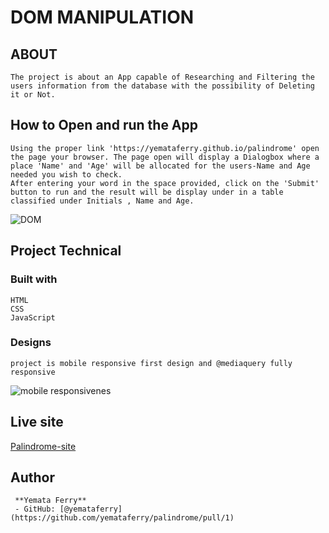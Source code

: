 # DOM MANIPULATION
## ABOUT
    The project is about an App capable of Researching and Filtering the users information from the database with the possibility of Deleting it or Not.

## How to Open and run the App
    Using the proper link 'https://yemataferry.github.io/palindrome' open the page your browser. The page open will display a Dialogbox where a place 'Name' and 'Age' will be allocated for the users-Name and Age needed you wish to check.
    After entering your word in the space provided, click on the 'Submit' button to run and the result will be display under in a table classified under Initials , Name and Age.  
![DOM](./assets/images/desktop%20view.png)
## Project Technical
### Built with
    HTML
    CSS
    JavaScript
### Designs
    project is mobile responsive first design and @mediaquery fully responsive
![mobile responsivenes](./assets/images/phone-view.png)
## Live site
  [Palindrome-site](https://yemataferry.github.io/palindrome/)
## Author
     **Yemata Ferry**
     - GitHub: [@yemataferry](https://github.com/yemataferry/palindrome/pull/1)
